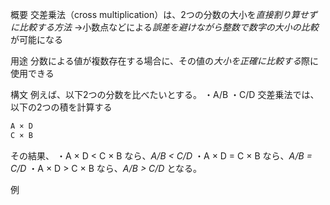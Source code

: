 概要
交差乗法（cross multiplication）は、2つの分数の大小を*直接割り算せずに比較する方法*
→小数点などによる*誤差を避けながら整数で数字の大小の比較*が可能になる

用途
分数による値が複数存在する場合に、その値の*大小を正確に比較する*際に使用できる

構文
例えば、以下2つの分数を比べたいとする。
・A/B
・C/D
交差乗法では、以下の2つの積を計算する
```java
A × D
C × B
```
その結果、
・A × D < C × B なら、*A/B < C/D*
・A × D = C × B なら、*A/B = C/D*
・A × D > C × B なら、*A/B > C/D*
となる。


例
```java

```
